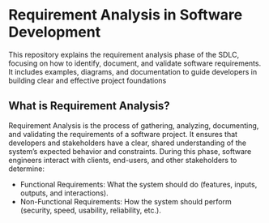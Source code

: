 # Requirement Analysis in Software Development

This repository explains the requirement analysis phase of the SDLC, focusing on how to identify, document, and validate software requirements. It includes examples, diagrams, and documentation to guide developers in building clear and effective project foundations

## What is Requirement Analysis?

Requirement Analysis is the process of gathering, analyzing, documenting, and validating the requirements of a software project. It ensures that developers and stakeholders have a clear, shared understanding of the system’s expected behavior and constraints.
During this phase, software engineers interact with clients, end-users, and other stakeholders to determine:
- Functional Requirements: What the system should do (features, inputs, outputs, and interactions).
- Non-Functional Requirements: How the system should perform (security, speed, usability, reliability, etc.).
